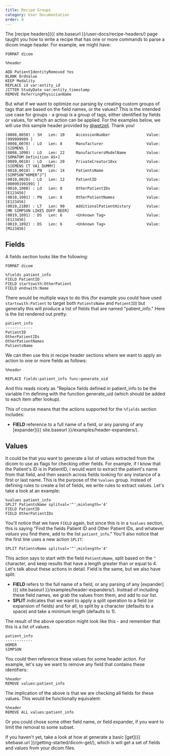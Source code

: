 ```yaml
---
title: Recipe Groups
category: User Documentation
order: 4
---
```


The [recipe headers]({{ site.baseurl }}/user-docs/recipe-headers/) page taught you
how to write a recipe that has one or more commands to parse a dicom image header.
For example, we might have:

```
FORMAT dicom

%header

ADD PatientIdentityRemoved Yes
BLANK OrdValue
KEEP Modality
REPLACE id var:entity_id
JITTER StudyDate var:entity_timestamp
REMOVE ReferringPhysicianName
```

But what if we want to optimize our parsing by creating custom groups of tags
that are based on the field names, or the values? This is the intended use
case for groups - a group is a group of tags, either identified by
fields or values, for which an action can be applied. For the examples
below, we will use this sample header provided by [@wetzelj](https://github.com/wetzelj). Thank you!

```
(0008,0050) : SH   Len: 10     AccessionNumber                Value: [999999999 ]
(0008,0070) : LO   Len: 8      Manufacturer                   Value: [SIEMENS ]
(0008,1090) : LO   Len: 22     ManufacturersModelName         Value: [SOMATOM Definition AS+]
(0009,0010) : LO   Len: 20     PrivateCreator10xx             Value: [SIEMENS CT VA1 DUMMY]
(0010,0010) : PN   Len: 14     PatientsName                   Value: [SIMPSON^HOMER^J^]
(0010,0020) : LO   Len: 12     PatientID                      Value: [000991991991 ]
(0010,1000) : LO   Len: 8      OtherPatientIDs                Value: [E123456]
(0010,1001) : PN   Len: 8      OtherPatientNames              Value: [E123456]
(0010,21B0) : LT   Len: 90     AdditionalPatientHistory       Value: [MR SIMPSON LIKES DUFF BEER]
(0019,1091) : DS   Len: 6      <Unknown Tag>                  Value: [E123456]
(0019,1092) : DS   Len: 6      <Unknown Tag>                  Value: [M123456]
```

## Fields

A fields section looks like the following:

```
FORMAT dicom

%fields patient_info
FIELD PatientID
FIELD startswith:OtherPatient
FIELD endswith:Name
```

There would be multiple ways to do this (for example you could have used `startswith:Patient` to target both `PatientsName`
and `PatientID`) but generally this will produce a list of fields that are named "patient_info." Here is the list
rendered out pretty:

```
patient_info
------------
PatientID
OtherPatientIDs
OtherPatientNames
PatientsName
```

We can then use this in recipe header sections where we want to apply an action to one or more fields
as follows:

```
%header

REPLACE fields:patient_info func:generate_uid
```

And this reads nicely as "Replace fields defined in patient_info to be the variable 
I'm defining with the function generate_uid (which should be added to each item 
after lookup).

This of course means that the actions supported for the `%fields` section includes:

 - **FIELD** reference to a full name of a field, or any parsing of any [expander]({{ site.baseurl }}/examples/header-expanders/).


## Values

It could be that you want to generate a list of _values_ extracted from the dicom
to use as flags for checking other fields. For example, if I know that the Patient's ID
is in PatientID, I would want to extract the patient's name from that field,
and then search across fields looking for any instance of a first or last name.
This is the purpose of the `%values` group. Instead of defining rules to create
a list of fields, we write rules to extract values. Let's take a look at an
example:

```
%values patient_info
SPLIT PatientsName splitval='^';minlength='4'
FIELD PatientID
FIELD OtherPatientIDs
```

You'll notice that we have `FIELD` again, but since this is in a `%values`
section, this is saying "Find the fields Patient ID and Other Patient IDs, and whatever
_values_ you find there, add to the list `patient_info`." You'll also
notice that the first line uses a new action `SPLIT`:

```
SPLIT PatientsName splitval='^';minlength='4'
```

This action says to start with the field `PatientsName`, split based on the `^` 
character, and keep results that have a length greater than or equal to 4.
Let's talk about these actions in detail. Field is the same, but we also have split:

 - **FIELD** refers to the full name of a field, or any parsing of any [expander]({{ site.baseurl }}/examples/header-expanders/). Instead of including these field names, we grab the values from them, and add to our list.
 - **SPLIT** indicates that we want to apply a split operation to a field (or expansion of fields) and for all, to split by a character (defaults to a space) and take a minimum length (defaults to 1).

The result of the above operation might look like this - and remember that this is a list of values.

```
patient_info
------------
HOMER
SIMPSON
```

You could then reference these values for some header action. For example, let's say
we want to remove any field that contains these identifiers:

```
%header
REMOVE values:patient_info
```

The implication of the above is that we are checking all fields for these values.
This would be functionally equivalent:

```
%header
REMOVE ALL values:patient_info
```

Or you could chose some other field name, or field expander, if you want to limit
the removal to some subset.

If you haven't yet, take a look at how at generate a basic [get]({{ sitebase.url }}/getting-started/dicom-get/), 
which is will get a set of fields and values from your dicom files.
